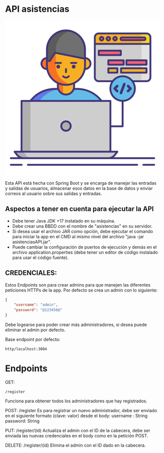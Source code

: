 # API asistencias 

![portada](https://raw.githubusercontent.com/mallonflowerz/asistencias/main/asset/portada.png)

Esta API está hecha con Spring Boot y se encarga de manejar las entradas y salidas de usuarios, almacenar esos datos en la base de datos y enviar correos al usuario sobre sus salidas y entradas.

## Aspectos a tener en cuenta para ejecutar la API
- Debe tener Java JDK +17 instalado en su máquina.
- Debe crear una BBDD con el nombre de "asistencias" en su servidor.
- Si desea usar el archivo JAR como opción, debe ejecutar el comando para iniciar la app en el CMD al mismo nivel del archivo "java -jar asistenciasAPI.jar".
- Puede cambiar la configuración de puertos de ejecución y demás en el archivo application.properties (debe tener un editor de código instalado para usar el código fuente).

## CREDENCIALES:
Estos Endpoints son para crear admins para que manejen las diferentes peticiones HTTPs de la app.
Por defecto se crea un admin con lo siguiente:

```json
{
    "username": "admin",
    "password": "@123456@"
}
```

Debe logearse para poder crear más administradores, si desea puede eliminar el admin por defecto.

Base endpoint por defecto: 
```url
http/localhost:3004
```

# Endpoints

GET: 
```url
/register
``` 
Funciona para obtener todos los administradores que hay registrados.

POST:
/register
Es para registrar un nuevo administrador, debe ser enviado en el siguiente formato (clave: valor) desde el body:
username : String
password: String

PUT:
/register/(id)
Actualiza el admin con el ID de la cabecera, debe ser enviada las nuevas credenciales en el body como en la petición POST.

DELETE:
/register/(id)
Elimina el admin con el ID dado en la cabecera.
